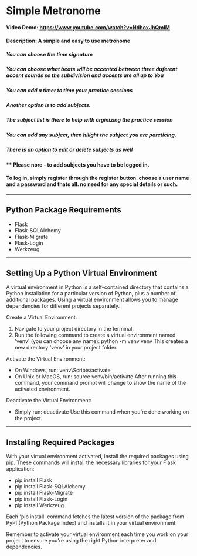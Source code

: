 # Simple Metronome
#### Video Demo:  <https://www.youtube.com/watch?v=NdhoxJhQmlM>
#### Description: A simple and easy to use metronome

##### You can choose the time signature
##### You can choose what beats will be accented between three duferent accent sounds so the subdivision and accents are all up to You

##### You can add a timer to time your practice sessions
##### Another option is to add subjects.
##### The subject list is there to help with orginizing the practice session
##### You can add any subject, then hilight the subject you are parcticing.
##### There is an option to edit or delete subjects as well

#### ** Please nore - to add subjects you have to be logged in.
#### To log in, simply register through the register button. choose a user name and a password and thats all. no need for any special details or such.


---------------------------
Python Package Requirements
---------------------------

- Flask
- Flask-SQLAlchemy
- Flask-Migrate
- Flask-Login
- Werkzeug

---------------------------------------
Setting Up a Python Virtual Environment
----------------------------------------
A virtual environment in Python is a self-contained directory that contains a Python installation for a particular version of Python, plus a number of additional packages. Using a virtual environment allows you to manage dependencies for different projects separately.

Create a Virtual Environment:
1. Navigate to your project directory in the terminal.
2. Run the following command to create a virtual environment named 'venv' (you can choose any name):
   python -m venv venv
   This creates a new directory 'venv' in your project folder.

Activate the Virtual Environment:
- On Windows, run:
  venv\Scripts\activate
- On Unix or MacOS, run:
  source venv/bin/activate
  After running this command, your command prompt will change to show the name of the activated environment.

Deactivate the Virtual Environment:
- Simply run:
  deactivate
  Use this command when you're done working on the project.

----------------------------
Installing Required Packages
----------------------------
With your virtual environment activated, install the required packages using pip. These commands will install the necessary libraries for your Flask application:

- pip install Flask
- pip install Flask-SQLAlchemy
- pip install Flask-Migrate
- pip install Flask-Login
- pip install Werkzeug

Each 'pip install' command fetches the latest version of the package from PyPI (Python Package Index) and installs it in your virtual environment.

Remember to activate your virtual environment each time you work on your project to ensure you're using the right Python interpreter and dependencies.
